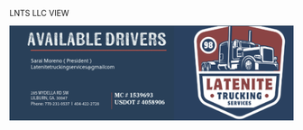 LNTS LLC VIEW 

![Image Alt]( https://github.com/Miguel-debug-commits/LATENITE/blob/219c133fa51d444c60e350df8e3c1edfdcbc67d4/LOGO-LATENITE.png)

